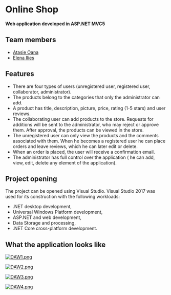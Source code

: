 # Online Shop
 **Web application developed in ASP.NET MVC5**

## Team members

* [Atasie Oana](https://github.com/AtasieOana)
* [Elena Ilies](https://github.com/elenailies) 

## Features
* There are four types of users (unregistered user, registered user, collaborator, administrator).
* The products belong to the categories that only the administrator can add.
* A product has title, description, picture, price, rating (1-5 stars) and user reviews.
* The collaborating user can add products to the store. Requests for additions will be sent to the administrator, who may reject or approve them. After approval, the products can be viewed in the store.
* The unregistered user can only view the products and the comments associated with them. When he becomes a registered user he can place orders and leave reviews, which he can later edit or delete.
* When an order is placed, the user will receive a confirmation email.
* The administrator has full control over the application ( he can add, view, edit, delete any element of the application).

## Project opening
The project can be opened using Visual Studio. Visual Studio 2017 was used for its construction with the following workloads: 
* .NET desktop development, 
* Universal Windows Platform development, 
* ASP.NET and web development, 
* Data Storage and processing, 
* .NET Core cross-platform development.

## What the application looks like

[![DAW1.png](https://i.postimg.cc/fkQSLPjp/DAW1.png)](https://postimg.cc/SYVx1DPf)

[![DAW2.png](https://i.postimg.cc/RCy8Sx2h/DAW2.png)](https://postimg.cc/6TVzcgWx)

[![DAW3.png](https://i.postimg.cc/J4XFtdWq/DAW3.png)](https://postimg.cc/XpVLzLqG)

[![DAW4.png](https://i.postimg.cc/K8rsDkj3/DAW4.png)](https://postimg.cc/BjbgqvxJ)


